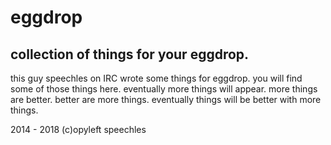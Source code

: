 eggdrop
=======

collection of things for your eggdrop.
--------------------------------------
this guy speechles on IRC wrote some things for eggdrop.
you will find some of those things here. eventually more
things will appear. more things are better. better are
more things. eventually things will be better with more
things.

2014 - 2018 (c)opyleft speechles
